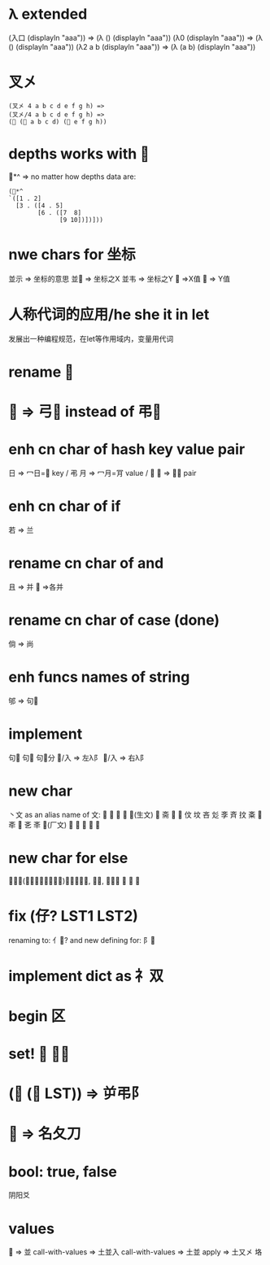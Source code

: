 # λ extended
(入口 (displayln "aaa")) => (λ () (displayln "aaa"))
(λ0 (displayln "aaa")) => (λ () (displayln "aaa"))
(λ2 a b (displayln "aaa")) => (λ (a b) (displayln "aaa"))

# 叉㐅
```racket
(叉㐅 4 a b c d e f g h) =>
(叉㐅/4 a b c d e f g h) =>
(􏿴 (􏿴 a b c d) (􏿴 e f g h))
```


# depths works with 􏿰
􏿰*^ => no matter how depths data are:
```racket
(􏿰*^
`([1 . 2]
  [3 . ([4 . 5]
        [6 . ([7  8]
              [9 10])])]))
```


# nwe chars for 坐标
並示 => 坐标的意思
並𢀖 => 坐标之X
並韦 => 坐标之Y
􏸹 =>X值
􏸸 => Y值


# 人称代词的应用/he she it in let
发展出一种编程规范，在let等作用域内，变量用代词



# rename 􏼎
# 􏼎 => 弓􏿴 instead of 弔􏿴


# enh cn char of hash key value pair
日 => 冖日=𠕾 key  / 弔
月 => 冖月=肎 value / 𰅰
明 => 冖明 pair


# enh cn char of if
若 => 兰


# rename cn char of and
且 => 并
􏷮 =>各并

# rename cn char of case (done)
倘 => 尚

# enh funcs names of string
邭 => 句􏾝


# implement
句􏾺 句􏷵 句􏾺分
􏾺/入 => 左λ阝
𨚞/入 => 右λ阝


# new char
丶文 as an alias name of 文:
𫿭 𪯠 𪯢 𣁇 𰕚(生文) 𭤖 斋 𪯠 𣁁 伩 坟 吝 彣 斈 斉 抆
㪰 𣁂 𣁄 𠇥 㐎 㪯 𰆗(厂文) 𪪍 𫾨 𬀫 𫔻 𪦹

# new char for else
𡖄、外(以外、例外、另外)宀外、宀不, 否刂, 不夕犬 俖 𠥀 𨹭



# fix (仔? LST1 LST2)
renaming to: 亻􏿴? and new defining for: 阝􏿴


# implement dict as 礻双


# begin 区

# set! 𢪛 扌名

# (􏾝 (􏾛 LST))  => 屰弔阝



# 􏼥 => 名夂刀


# bool: true, false
阴阳爻


# values 
􏸼 => 並
call-with-values => 土並入
call-with-values => 土並
apply => 土又㐅
垎

